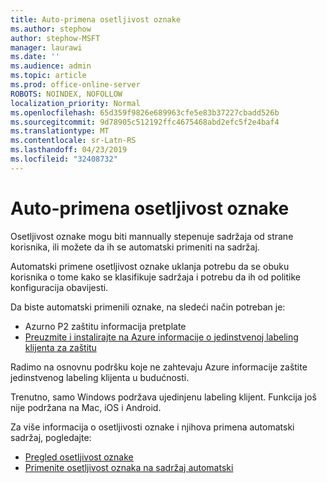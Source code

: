 ```yaml
---
title: Auto-primena osetljivost oznake
ms.author: stephow
author: stephow-MSFT
manager: laurawi
ms.date: ''
ms.audience: admin
ms.topic: article
ms.prod: office-online-server
ROBOTS: NOINDEX, NOFOLLOW
localization_priority: Normal
ms.openlocfilehash: 65d359f9826e689963cfe5e83b37227cbadd526b
ms.sourcegitcommit: 9d78905c512192ffc4675468abd2efc5f2e4baf4
ms.translationtype: MT
ms.contentlocale: sr-Latn-RS
ms.lasthandoff: 04/23/2019
ms.locfileid: "32408732"
---
```

# <a name="auto-apply-sensitivity-labels"></a>Auto-primena osetljivost oznake

Osetljivost oznake mogu biti mannually stepenuje sadržaja od strane korisnika, ili možete da ih se automatski primeniti na sadržaj.

Automatski primene osetljivost oznake uklanja potrebu da se obuku korisnika o tome kako se klasifikuje sadržaja i potrebu da ih od politike konfiguracija obavijesti.

Da biste automatski primenili oznake, na sledeći način potreban je:

- Azurno P2 zaštitu informacija pretplate
- [Preuzmite i instalirajte na Azure informacije o jedinstvenoj labeling klijenta za zaštitu](https://docs.microsoft.com/en-us/azure/information-protection/rms-client/install-unifiedlabelingclient-app)

Radimo na osnovnu podršku koje ne zahtevaju Azure informacije zaštite jedinstvenog labeling klijenta u budućnosti.

Trenutno, samo Windows podržava ujedinjenu labeling klijent.  Funkcija još nije podržana na Mac, iOS i Android.

Za više informacija o osetljivosti oznake i njihova primena automatski sadržaj, pogledajte:

- [Pregled osetljivost oznake](https://docs.microsoft.com/en-us/office365/securitycompliance/sensitivity-labels)
- [Primenite osetljivost oznaka na sadržaj automatski](https://docs.microsoft.com/en-us/office365/securitycompliance/apply_sensitivity_label_automatically)